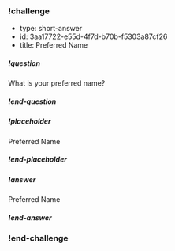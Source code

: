 <!-- >>>>>>>>>>>>>>>>>>>>>> BEGIN CHALLENGE >>>>>>>>>>>>>>>>>>>>>> -->
<!-- Replace everything in square brackets [] and remove brackets  -->

### !challenge

* type: short-answer
* id: 3aa17722-e55d-4f7d-b70b-f5303a87cf26
* title: Preferred Name
<!-- * points: [1] (optional, the number of points for scoring as a checkpoint) -->
<!-- * topics: [python, pandas] (optional the topics for analyzing points) -->

##### !question

What is your preferred name?

##### !end-question

##### !placeholder

Preferred Name

##### !end-placeholder

##### !answer

Preferred Name

##### !end-answer

<!-- other optional sections -->
<!-- !hint - !end-hint (markdown, hidden, students click to view) -->
<!-- !rubric - !end-rubric (markdown, instructors can see while scoring a checkpoint) -->
<!-- !explanation - !end-explanation (markdown, students can see after answering correctly) -->

### !end-challenge

<!-- ======================= END CHALLENGE ======================= -->